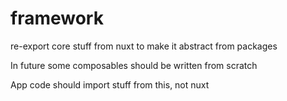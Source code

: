 # framework

re-export core stuff from nuxt to make it abstract from packages

In future some composables should be written from scratch

App code should import stuff from this, not nuxt
